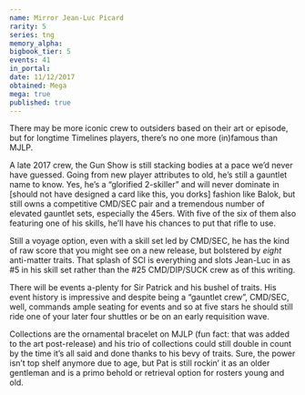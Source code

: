 ```yaml
---
name: Mirror Jean-Luc Picard
rarity: 5
series: tng
memory_alpha:
bigbook_tier: 5
events: 41
in_portal:
date: 11/12/2017
obtained: Mega
mega: true
published: true
---
```


There may be more iconic crew to outsiders based on their art or episode, but for longtime Timelines players, there’s no one more (in)famous than MJLP. 

A late 2017 crew, the Gun Show is still stacking bodies at a pace we’d never have guessed. Going from new player attributes to old, he’s still a gauntlet name to know. Yes, he’s a “glorified 2-skiller” and will never dominate in [should not have designed a card like this, you dorks] fashion like Balok, but still owns a competitive CMD/SEC pair and a tremendous number of elevated gauntlet sets, especially the 45ers. With five of the six of them also featuring one of his skills, he’ll have his chances to put that rifle to use.

Still a voyage option, even with a skill set led by CMD/SEC, he has the kind of raw score that you might see on a new release, but bolstered by *eight* anti-matter traits. That splash of SCI is everything and slots Jean-Luc in as #5 in his skill set rather than the #25 CMD/DIP/SUCK crew as of this writing.

There will be events a-plenty for Sir Patrick and his bushel of traits. His event history is impressive and despite being a “gauntlet crew”, CMD/SEC, well, commands ample seating for events and so at five stars he should still ride one of your later four shuttles or be on an early requisition wave. 

Collections are the ornamental bracelet on MJLP (fun fact: that was added to the art post-release) and his trio of collections could still double in count by the time it’s all said and done thanks to his bevy of traits. Sure, the power isn’t top shelf anymore due to age, but Pat is still rockin’ it as an older gentleman and is a primo behold or retrieval option for rosters young and old.
